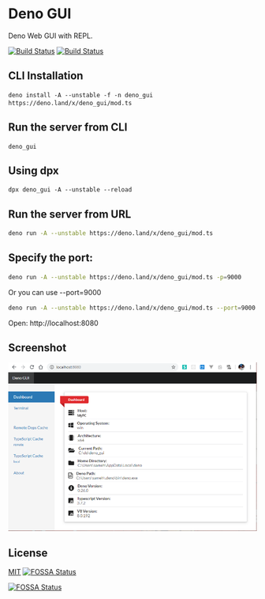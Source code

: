 # Deno GUI

Deno Web GUI with REPL.

[![Build Status](https://api.travis-ci.com/fakoua/deno_gui.svg?branch=master)](https://travis-ci.com/fakoua/deno_gui)
[![Build Status](https://github.com/fakoua/deno_gui/workflows/CI/badge.svg?branch=master&event=push)](https://github.com/fakoua/deno_gui/actions)

## CLI Installation
```
deno install -A --unstable -f -n deno_gui https://deno.land/x/deno_gui/mod.ts
```
## Run the server from CLI
```
deno_gui
``` 

## Using dpx

```
dpx deno_gui -A --unstable --reload
```

## Run the server from URL
```bash
deno run -A --unstable https://deno.land/x/deno_gui/mod.ts
```

## Specify the port:

```bash
deno run -A --unstable https://deno.land/x/deno_gui/mod.ts -p=9000
```

Or you can use --port=9000

```bash
deno run -A --unstable https://deno.land/x/deno_gui/mod.ts --port=9000
```

Open: http://localhost:8080

## Screenshot

![Deno GUI](https://raw.githubusercontent.com/fakoua/deno_gui/master/assets/deno_gui01.png)

## License

[MIT](LICENSE) [![FOSSA Status](https://app.fossa.com/api/projects/git%2Bgithub.com%2Ffakoua%2Fdeno_gui.svg?type=shield)](https://app.fossa.com/projects/git%2Bgithub.com%2Ffakoua%2Fdeno_gui?ref=badge_shield)

[![FOSSA Status](https://app.fossa.com/api/projects/git%2Bgithub.com%2Ffakoua%2Fdeno_gui.svg?type=large)](https://app.fossa.com/projects/git%2Bgithub.com%2Ffakoua%2Fdeno_gui?ref=badge_large)
